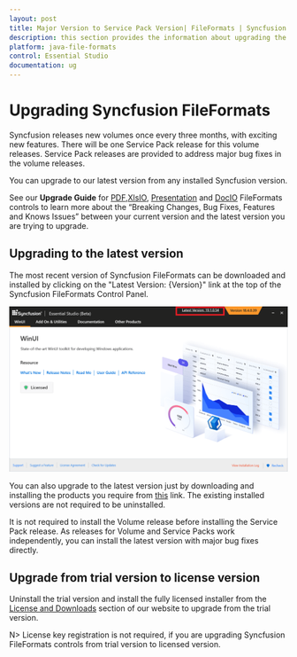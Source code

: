 ```yaml
---
layout: post
title: Major Version to Service Pack Version| FileFormats | Syncfusion
description: this section provides the information about upgrading the FileFormats projects from major version to service pack version
platform: java-file-formats
control: Essential Studio
documentation: ug
---
```


# Upgrading Syncfusion FileFormats

Syncfusion releases new volumes once every three months, with exciting new features. There will be one Service Pack release for this volume releases. Service Pack releases are provided to address major bug fixes in the volume releases.

You can upgrade to our latest version from any installed Syncfusion version.

See our **Upgrade Guide** for [PDF](https://help.syncfusion.com/upgrade-guide/file-formats/PDF),[XlsIO](https://help.syncfusion.com/upgrade-guide/file-formats/xlsio), [Presentation](https://help.syncfusion.com/upgrade-guide/file-formats/presentation) and [DocIO](https://help.syncfusion.com/upgrade-guide/file-formats/docio) FileFormats controls to learn more about the “Breaking Changes, Bug Fixes, Features and Knows Issues” between your current version and the latest version you are trying to upgrade.


## Upgrading to the latest version

The most recent version of Syncfusion FileFormats can be downloaded and installed by clicking on the "Latest Version: {Version}" link at the top of the Syncfusion FileFormats Control Panel.

![Control Panel](Upgrade-images/upgrade-control-panel.png)

You can also upgrade to the latest version just by downloading and installing the products you require from [this](https://www.syncfusion.com/downloads/latest-version) link. The existing installed versions are not required to be uninstalled. 


It is not required to install the Volume release before installing the Service Pack release. As releases for Volume and Service Packs work independently, you can install the latest version with major bug fixes directly.


## Upgrade from trial version to license version

Uninstall the trial version and install the fully licensed installer from the [License and Downloads](https://www.syncfusion.com/account/downloads) section of our website to upgrade from the trial version.

N> License key registration is not required, if you are upgrading Syncfusion FileFormats controls from trial version to licensed version.

